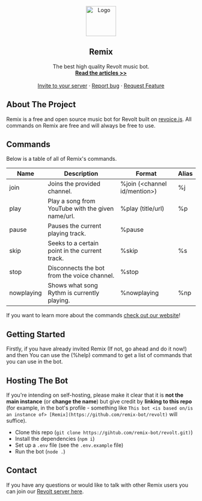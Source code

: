 <p align="center">
    <a href="https://github.com/remix-bot">
        <img src="https://i.imgur.com/dt5Ppu6.jpg" alt="Logo" width="80" height="80">
      </a>
    <h2 align="center">Remix</h2>
    <p align="center">
    The best high quality Revolt music bot.
    <br>
        <a href="https://remixbot.cf/articles"><strong>Read the articles >></strong></a>
    <br>
        <br>
        <a href="https://app.revolt.chat/bot/01FVB28WQ9JHMWK8K7RD0F0VCW">Invite to your server</a>
        ·
        <a href="https://app.revolt.chat/invite/qvJEsmPt">Report bug</a>
        ·
        <a href="https://app.revolt.chat/invite/qvJEsmPt"> Request Feature</a>
    <a/>


## About The Project

Remix is a free and open source music bot for Revolt built on [revoice.js](https://github.com/ShadowLp174/revoice.js). All commands on Remix are free and will always be free to use.

## Commands

Below is a table of all of Remix's commands.

| Name          | Description                                                                                                                          | Format                          | Alias        |
|------------------|--------------------------------------------------------------------------------------------------------------------------------------|---------------------------------|----------------|
| join         | Joins the provided channel.                                                        | %join (<channel id/mention>) | %j
| play         | Play a song from YouTube with the given name/url.                                  | %play (title/url)    | %p              |
| pause         | Pauses the current playing track.                                              | %pause    |               |
| skip         | Seeks to a certain point in the current track.                             | %skip     | %s              |
| stop         | Disconnects the bot from the voice channel.                                                                         | %stop    |               |
| nowplaying         | Shows what song Rythm is currently playing.                                               | %nowplaying    |      %np         |

If you want to learn more about the commands <a href="https://remixbot.cf/commands">check out our website</a>!

## Getting Started

Firstly, if you have already invited Remix (If not, go ahead and do it now!) and then You can use the (%help) command to get a list of commands that you can use in the bot.

## Hosting The Bot

If you're intending on self-hosting, please make it clear that it is **not the main instance** (or **change the name**) but give credit by **linking to this repo** (for example, in the bot's profile - something like `This bot <is based on/is an instance of> [Remix](https://github.com/remix-bot/revolt)` will suffice).

-   Clone this repo (`git clone https://gihtub.com/remix-bot/revolt.git)`)
-   Install the dependencies (`npm i`)
-   Set up a `.env` file (see the `.env.example` file)
-   Run the bot (`node .`)

## Contact

If you have any questions or would like to talk with other Remix users you can join our <a href="https://app.revolt.chat/invite/qvJEsmPt"> Revolt server here</a>.
